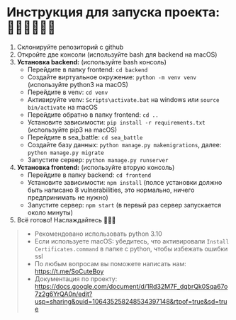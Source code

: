 # Инструкция для запуска проекта: 👨‍🦯👨‍🦯👨‍🦯

1. Склонируйте репозиторий с github
2. Откройте две консоли (используйте bash для backend на macOS)
3. **Установка backend:** (используйте bash консоль) 
    - Перейдите в папку frontend: `cd backend`
    - Создайте виртуальное окружение: `python -m venv venv` (используйте python3 на macOS)
    - Перейдите в venv: `cd venv`
    - Активируйте venv: `Scripts\activate.bat` на windows или `source bin/activate` на macOS
    - Перейдите обратно в папку frontend: `cd ..`
    - Установите зависимости: `pip install -r requirements.txt` (используйте pip3 на macOS)
    - Перейдите в sea_battle: `cd sea_battle`
    - Создайте базу данных: `python manage.py makemigrations`, далее: `python manage.py migrate`
    - Запустите сервер: `python manage.py runserver`
4. **Установка frontend:** (используйте вторую консоль)
    - Перейдите в папку backend: `cd frontend`
    - Установите зависимости: `npm install` (полсе установки должно быть написано 8 vulnerabilities, это нормально, ничего предпринимать не нужно)
    - Запустите сервер: `npm start` (в первый раз сервер запускается около минуты)
5. Всё готово! Наслаждайтесь 🤤🤤🤤

> * Рекомендовано использовать python 3.10
> * Если используете macOS: убедитесь, что активировали `Install Certificates.command` в папке с python, чтобы избежать ошибки ssl
> * По любым вопросам вы поможете написать нам: https://t.me/SoCuteBoy
> * Документация по проекту: https://docs.google.com/document/d/1Rd32M7F_dqbrQk0Sqa67o7z2g6YrQA0n/edit?usp=sharing&ouid=106435258248534397148&rtpof=true&sd=true

